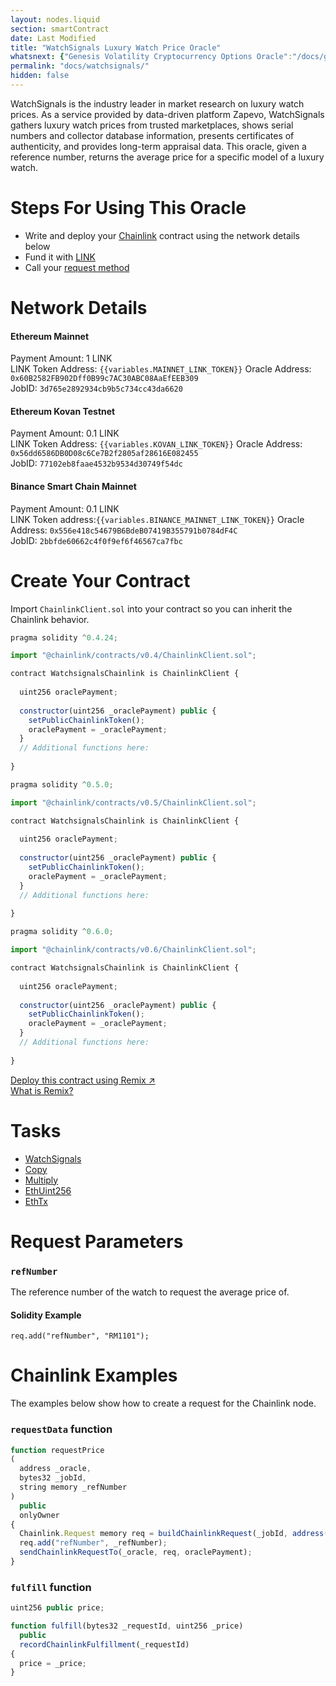 ```yaml
---
layout: nodes.liquid
section: smartContract
date: Last Modified
title: "WatchSignals Luxury Watch Price Oracle"
whatsnext: {"Genesis Volatility Cryptocurrency Options Oracle":"/docs/genesis-volatility/"}
permalink: "docs/watchsignals/"
hidden: false
---
```

WatchSignals is the industry leader in market research on luxury watch prices. As a service provided by data-driven platform Zapevo, WatchSignals gathers luxury watch prices from trusted marketplaces, shows serial numbers and collector database information, presents certificates of authenticity, and provides long-term appraisal data. This oracle, given a reference number, returns the average price for a specific model of a luxury watch.

# Steps For Using This Oracle

- Write and deploy your [Chainlink](../example-walkthrough) contract using the network details below
- Fund it with [LINK](../link-token-contracts)
- Call your [request method](#section-chainlink-examples)

# Network Details

#### Ethereum Mainnet
Payment Amount: 1 LINK  
LINK Token Address: `{{variables.MAINNET_LINK_TOKEN}}` 
Oracle Address: `0x60B2582FB902Dff0B99c7AC30ABC08AaEfEEB309 `  
JobID: `3d765e2892934cb9b5c734cc43da6620 `  

#### Ethereum Kovan Testnet
Payment Amount: 0.1  LINK  
LINK Token Address: `{{variables.KOVAN_LINK_TOKEN}}`
Oracle Address: `0x56dd6586DB0D08c6Ce7B2f2805af28616E082455 `  
JobID: `77102eb8faae4532b9534d30749f54dc `  

#### Binance Smart Chain Mainnet
Payment Amount: 0.1 LINK  
LINK Token address:`{{variables.BINANCE_MAINNET_LINK_TOKEN}}`
Oracle Address: `0x556e418c54679B6BdeB07419B355791b0784dF4C `  
JobID: `2bbfde60662c4f0f9ef6f46567ca7fbc `  

# Create Your Contract

Import `ChainlinkClient.sol` into your contract so you can inherit the Chainlink behavior.

```javascript Solidity 4
pragma solidity ^0.4.24;

import "@chainlink/contracts/v0.4/ChainlinkClient.sol";

contract WatchsignalsChainlink is ChainlinkClient {
  
  uint256 oraclePayment;
  
  constructor(uint256 _oraclePayment) public {
    setPublicChainlinkToken();
    oraclePayment = _oraclePayment;
  }
  // Additional functions here:
  
}
```
```javascript Solidity 5
pragma solidity ^0.5.0;

import "@chainlink/contracts/v0.5/ChainlinkClient.sol";

contract WatchsignalsChainlink is ChainlinkClient {
  
  uint256 oraclePayment;
  
  constructor(uint256 _oraclePayment) public {
    setPublicChainlinkToken();
    oraclePayment = _oraclePayment;
  }
  // Additional functions here:
  
}
```
```javascript Solidity 6
pragma solidity ^0.6.0;

import "@chainlink/contracts/v0.6/ChainlinkClient.sol";

contract WatchsignalsChainlink is ChainlinkClient {
  
  uint256 oraclePayment;
  
  constructor(uint256 _oraclePayment) public {
    setPublicChainlinkToken();
    oraclePayment = _oraclePayment;
  }
  // Additional functions here:
  
}
```

<div class="row cl-button-container">
  <div class="col-xs-12 col-md-12">
  <a href="https://remix.ethereum.org/#version=soljson-v0.6.7+commit.b8d736ae.js&optimize=false&evmVersion=null&gist=9148bd05d20d9216ecc04966c87a3f61" target="_blank" class="cl-button--ghost solidity-tracked">Deploy this contract using Remix ↗</a>
  </div>
  <div class="col-xs-12 col-md-12">
    <a href="../deploy-your-first-contract" title="">What is Remix?</a>
  </div>
</div>

# Tasks
* <a href="https://market.link/adapters/7a33d9fc-5f33-4be0-8072-d5572fc52272?network=42" target="_blank">WatchSignals</a>
* [Copy](../adapters#copy)
* [Multiply](../adapters#multiply)
* [EthUint256](../adapters#ethuint256)
* [EthTx](../adapters#ethtx)

# Request Parameters
### `refNumber`
The reference number of the watch to request the average price of.
#### Solidity Example
`req.add("refNumber", "RM1101");`

# Chainlink Examples

The examples below show how to create a request for the Chainlink node.

### `requestData` function

```javascript
function requestPrice
(
  address _oracle,
  bytes32 _jobId,
  string memory _refNumber
) 
  public 
  onlyOwner 
{
  Chainlink.Request memory req = buildChainlinkRequest(_jobId, address(this), this.fulfill.selector);
  req.add("refNumber", _refNumber);
  sendChainlinkRequestTo(_oracle, req, oraclePayment);
}
```
### `fulfill` function

```javascript
uint256 public price;

function fulfill(bytes32 _requestId, uint256 _price)
  public
  recordChainlinkFulfillment(_requestId)
{
  price = _price;
}
```